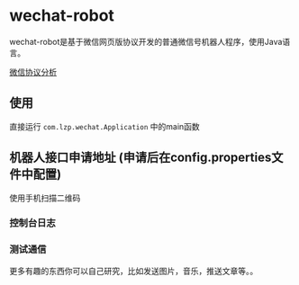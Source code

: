# wechat-robot

wechat-robot是基于微信网页版协议开发的普通微信号机器人程序，使用Java语言。

[微信协议分析](doc/protocol.md)

## 使用

直接运行 `com.lzp.wechat.Application` 中的main函数

## 机器人接口申请地址 (申请后在config.properties文件中配置)


使用手机扫描二维码

### 控制台日志


### 测试通信


更多有趣的东西你可以自己研究，比如发送图片，音乐，推送文章等。。
